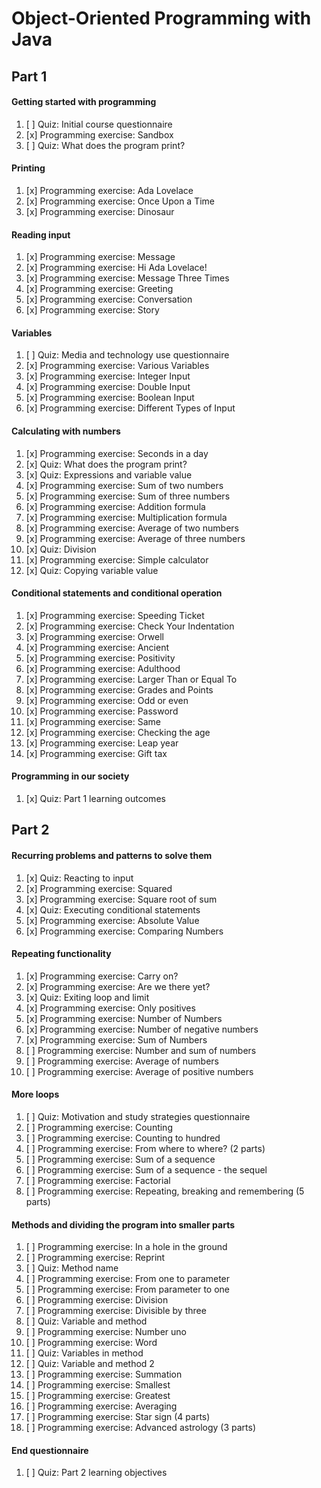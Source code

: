 # Object-Oriented Programming with Java

## Part 1
#### Getting started with programming
1. [ ] Quiz: Initial course questionnaire
2. [x] Programming exercise: Sandbox
3. [ ] Quiz: What does the program print?
#### Printing
1. [x] Programming exercise: Ada Lovelace
2. [x] Programming exercise: Once Upon a Time
3. [x] Programming exercise: Dinosaur
#### Reading input
1. [x] Programming exercise: Message
2. [x] Programming exercise: Hi Ada Lovelace!
3. [x] Programming exercise: Message Three Times
4. [x] Programming exercise: Greeting
5. [x] Programming exercise: Conversation
6. [x] Programming exercise: Story
#### Variables
1. [ ] Quiz: Media and technology use questionnaire
2. [x] Programming exercise: Various Variables
3. [x] Programming exercise: Integer Input
4. [x] Programming exercise: Double Input
5. [x] Programming exercise: Boolean Input
6. [x] Programming exercise: Different Types of Input
#### Calculating with numbers
1. [x] Programming exercise: Seconds in a day
2. [x] Quiz: What does the program print?
3. [x] Quiz: Expressions and variable value
4. [x] Programming exercise: Sum of two numbers
5. [x] Programming exercise: Sum of three numbers
6. [x] Programming exercise: Addition formula
7. [x] Programming exercise: Multiplication formula
8. [x] Programming exercise: Average of two numbers
9. [x] Programming exercise: Average of three numbers
10. [x] Quiz: Division
11. [x] Programming exercise: Simple calculator
12. [x] Quiz: Copying variable value
#### Conditional statements and conditional operation
1. [x] Programming exercise: Speeding Ticket
2. [x] Programming exercise: Check Your Indentation
3. [x] Programming exercise: Orwell
4. [x] Programming exercise: Ancient
5. [x] Programming exercise: Positivity
6. [x] Programming exercise: Adulthood
7. [x] Programming exercise: Larger Than or Equal To
8. [x] Programming exercise: Grades and Points
9. [x] Programming exercise: Odd or even
10. [x] Programming exercise: Password
11. [x] Programming exercise: Same
12. [x] Programming exercise: Checking the age
13. [x] Programming exercise: Leap year
14. [x] Programming exercise: Gift tax
#### Programming in our society
1. [x] Quiz: Part 1 learning outcomes


## Part 2
#### Recurring problems and patterns to solve them
1. [x] Quiz: Reacting to input
2. [x] Programming exercise: Squared
3. [x] Programming exercise: Square root of sum
4. [x] Quiz: Executing conditional statements
5. [x] Programming exercise: Absolute Value
6. [x] Programming exercise: Comparing Numbers
#### Repeating functionality
1. [x] Programming exercise: Carry on?
2. [x] Programming exercise: Are we there yet?
3. [x] Quiz: Exiting loop and limit
4. [x] Programming exercise: Only positives
5. [x] Programming exercise: Number of Numbers
6. [x] Programming exercise: Number of negative numbers
7. [x] Programming exercise: Sum of Numbers
8. [ ] Programming exercise: Number and sum of numbers
9. [ ] Programming exercise: Average of numbers
10. [ ] Programming exercise: Average of positive numbers
#### More loops
1. [ ] Quiz: Motivation and study strategies questionnaire
2. [ ] Programming exercise: Counting
3. [ ] Programming exercise: Counting to hundred
4. [ ] Programming exercise: From where to where? (2 parts)
5. [ ] Programming exercise: Sum of a sequence
6. [ ] Programming exercise: Sum of a sequence - the sequel
7. [ ] Programming exercise: Factorial
8. [ ] Programming exercise: Repeating, breaking and remembering (5 parts)
#### Methods and dividing the program into smaller parts
1. [ ] Programming exercise: In a hole in the ground
2. [ ] Programming exercise: Reprint
3. [ ] Quiz: Method name
4. [ ] Programming exercise: From one to parameter
5. [ ] Programming exercise: From parameter to one
6. [ ] Programming exercise: Division
7. [ ] Programming exercise: Divisible by three
8. [ ] Quiz: Variable and method
9. [ ] Programming exercise: Number uno
10. [ ] Programming exercise: Word
11. [ ] Quiz: Variables in method
12. [ ] Quiz: Variable and method 2
13. [ ] Programming exercise: Summation
14. [ ] Programming exercise: Smallest
15. [ ] Programming exercise: Greatest
16. [ ] Programming exercise: Averaging
17. [ ] Programming exercise: Star sign (4 parts)
18. [ ] Programming exercise: Advanced astrology (3 parts)
#### End questionnaire
1. [ ] Quiz: Part 2 learning objectives

